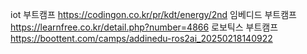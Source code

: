 iot 부트캠프
https://codingon.co.kr/pr/kdt/energy/2nd
임베디드 부트캠프
https://learnfree.co.kr/detail.php?number=4866
로보틱스 부트캠프
https://boottent.com/camps/addinedu-ros2ai_20250218140922